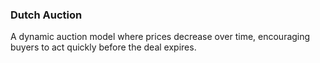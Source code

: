 ### Dutch Auction

A dynamic auction model where prices decrease over time, encouraging buyers to act quickly before the deal expires.